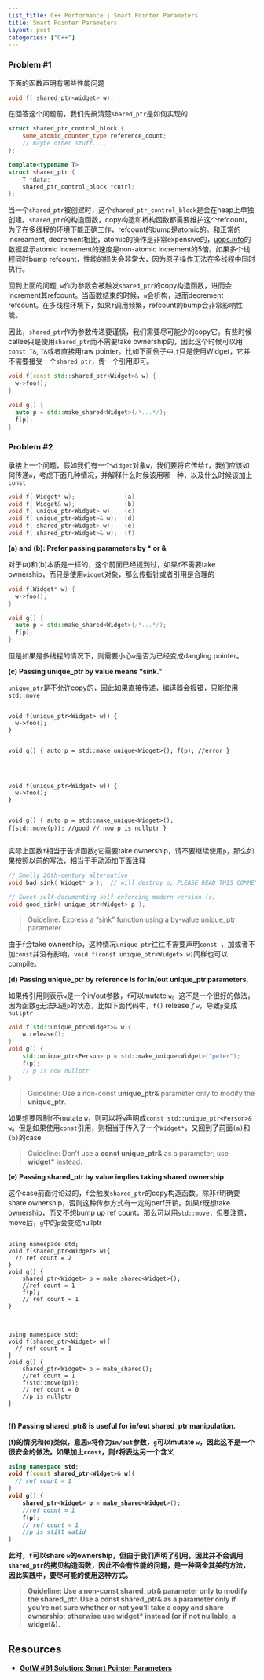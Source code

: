 ```yaml
---
list_title: C++ Performance | Smart Pointer Parameters
title: Smart Pointer Parameters
layout: post
categories: ["C++"]
---
```


### Problem #1

下面的函数声明有哪些性能问题

```cpp
void f( shared_ptr<widget> w);
```

在回答这个问题前，我们先搞清楚`shared_ptr`是如何实现的

```cpp
struct shared_ptr_control_block {
    some_atomic_counter_type reference_count;
    // maybe other stuff....
};

template<typename T>
struct shared_ptr {
    T *data;
    shared_ptr_control_block *cntrl;
};
```
当一个`shared_ptr`被创建时，这个`shared_ptr_control_block`是会在heap上单独创建。`shared_ptr`的构造函数，copy构造和析构函数都需要维护这个refcount。为了在多线程的环境下能正确工作，refcount的bump是atomic的。和正常的increament, decrement相比，atomic的操作是非常expensive的，[uops.info](https://uops.info/table.html)的数据显示atomic increment的速度是non-atomic increment的5倍。如果多个线程同时bump refcount，性能的损失会非常大，因为原子操作无法在多线程中同时执行。

回到上面的问题, `w`作为参数会被触发`shared_ptr`的copy构造函数，进而会increment其refcount。当函数结束的时候，`w`会析构，进而decrement refcount。在多线程环境下，如果`f`调用频繁，refcount的bump会非常影响性能。

因此，`shared_ptr`作为参数传递要谨慎，我们需要尽可能少的copy它。有些时候callee只是使用`shared_ptr`而不需要take ownership的，因此这个时候可以用`const T&`, `T&`或者直接用raw pointer。比如下面例子中,`f`只是使用Widget，它并不需要接受一个`shared_ptr`，传一个引用即可。

```cpp
void f(const std::shared_ptr<Widget>& w) {
  w->foo();
}

void g() {
  auto p = std::make_shared<Widget>(/*...*/);
  f(p);
}
```
### Problem #2

承接上一个问题，假如我们有一个`widget`对象`w`，我们要将它传给`f`，我们应该如何传递`w`，考虑下面几种情况，并解释什么时候该用哪一种，以及什么时候该加上`const`

```cpp
void f( Widget* w);              (a)
void f( Widget& w);              (b)
void f( unique_ptr<Widget> w);   (c)
void f( unique_ptr<Widget>& w);  (d)
void f( shared_ptr<Widget> w);   (e)
void f( shared_ptr<Widget>& w);  (f)
```

<strong>(a) and (b): Prefer passing parameters by * or & </strong>

对于(a)和(b)本质是一样的，这个前面已经提到过，如果`f`不需要take ownership，而只是使用`widget`对象，那么传指针或者引用是合理的

```cpp
void f(Widget* w) {
  w->foo();
}

void g() {
  auto p = std::make_shared<Widget>(/*...*/);
  f(p);
}
```
但是如果是多线程的情况下，则需要小心`w`是否为已经变成dangling pointer。

<strong>(c) Passing unique_ptr by value means “sink.” </strong>

`unique_ptr`是不允许copy的，因此如果直接传递，编译器会报错，只能使用`std::move`

<div class="md-flex-h md-margin-bottom-24">
<div>
<pre class="highlight language-python md-no-padding-v md-height-full">
<code class="language-cpp">
void f(unique_ptr&lt;Widget&gt; w)) {
  w->foo();
}

void g() {
  auto p = std::make_unique&lt;Widget&gt;(); 
  f(p); //error
}
</code>
</pre>
</div>
<div class="md-margin-left-0">
<pre class="highlight md-no-padding-v md-height-full">
<code class="language-cpp">
void f(unique_ptr&lt;Widget&gt; w)) {
  w->foo();
}

void g() {
  auto p = std::make_unique&lt;Widget&gt;();
  f(std::move(p)); //good
  // now p is nullptr
}
</code>
</pre>
</div>
</div>

实际上函数`f`相当于告诉函数`g`它需要take ownership，请不要继续使用`p`，那么如果按照以前的写法，相当于手动添加下面注释

```cpp
// Smelly 20th-century alternative
void bad_sink( Widget* p );  // will destroy p; PLEASE READ THIS COMMENT

// Sweet self-documenting self-enforcing modern version (c)
void good_sink( unique_ptr<Widget> p );
```

> Guideline: Express a “sink” function using a by-value unique_ptr parameter.

由于`f`会take ownership，这种情况`unique_ptr`往往不需要声明`const `，加或者不加`const`并没有影响，`void f(const unique_ptr<Widget> w)`同样也可以compile。

<strong> (d) Passing unique_ptr by reference is for in/out unique_ptr parameters. </strong>

如果传引用则表示`w`是一个in/out参数，`f`可以mutate `w`。这不是一个很好的做法，因为函数`g`无法知道`p`的状态，比如下面代码中，`f()` release了`w`，导致`p`变成`nullptr`

```cpp
void f(std::unique_ptr<Widget>& w){
    w.release();
}
void g() {
    std::unique_ptr<Person> p = std::make_unique<Widget>("peter");
    f(p);
    // p is now nullptr
}
```

> Guideline: Use a non-const **unique_ptr&** parameter only to modify the **unique_ptr**.


如果想要限制`f`不mutate `w`，则可以将`w`声明成`const std::unique_ptr<Person>& w`。但是如果使用`const`引用，则相当于传入了一个`Widget*`，又回到了前面`(a)`和`(b)`的case

> Guideline: Don’t use a **const unique_ptr&** as a parameter; use **widget\*** instead.

<strong>(e) Passing shared_ptr by value implies taking shared ownership.</strong>

这个case前面讨论过的，`f`会触发`shared_ptr`的copy构造函数。除非`f`明确要share ownership，否则这种传参方式有一定的perf开销。如果`f`既想take ownership，而又不想bump up ref count，那么可以用`std::move`，但要注意，move后，`g`中的`p`会变成nullptr

<div class="md-flex-h md-margin-bottom-24">
<div>
<pre class="highlight language-python md-no-padding-v md-height-full">
<code class="language-cpp">
using namespace std;
void f(shared_ptr&lt;Widget&gt; w){
  // ref count = 2
}
void g() {
    shared_ptr&lt;Widget&gt; p = make_shared&lt;Widget&gt;();
    //ref count = 1
    f(p);
    // ref count = 1
}
</code>
</pre>
</div>
<div class="md-margin-left-0">
<pre class="highlight md-no-padding-v md-height-full">
<code class="language-cpp">
using namespace std;
void f(shared_ptr&lt;Widget&gt; w){
  // ref count = 1
}
void g() {
    shared_ptr&lt;Widget&gt; p = make_shared<Widget>();
    //ref count = 1
    f(std::move(p));
    // ref count = 0
    //p is nullptr
}
</code>
</pre>
</div>
</div>

<strong> (f) Passing shared_ptr& is useful for in/out shared_ptr manipulation. <strong>

(f)的情况和(d)类似，意思`w`将作为`in/out`参数，`g`可以mutate `w`，因此这不是一个很安全的做法。如果加上`const`，则`f`将表达另一个含义

```cpp
using namespace std;
void f(const shared_ptr<Widget>& w){
  // ref count = 1
}
void g() {
    shared_ptr<Widget> p = make_shared<Widget>();
    //ref count = 1
    f(p);
    // ref count = 1
    //p is still valid
}
```
此时，`f`可以share `w`的ownership，但由于我们声明了引用，因此并不会调用`shared_ptr`的拷贝构造函数，因此不会有性能的问题，是一种两全其美的方法，因此实践中，要尽可能的使用这种方式。

> Guideline: Use a non-const **shared_ptr&** parameter only to modify the shared_ptr. Use a **const shared_ptr&** as a parameter only if you’re not sure whether or not you’ll take a copy and share ownership; otherwise use **widget\*** instead (or if not nullable, a widget&).

## Resources

- [GotW #91 Solution: Smart Pointer Parameters](https://herbsutter.com/2013/06/05/gotw-91-solution-smart-pointer-parameters/)